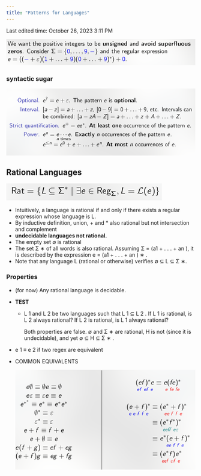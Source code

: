 ```yaml
---
title: "Patterns for Languages"
---
```

Last edited time: October 26, 2023 3:11 PM

![Untitled](Patterns%20for%20Languages/Untitled.png)

### syntactic sugar

![Untitled](Patterns%20for%20Languages/Untitled%201.png)

## Rational Languages

![Untitled](Patterns%20for%20Languages/Untitled%202.png)

- Intuitively, a language is rational if and only if there exists a regular expression whose language is L.
- By inductive definition, union, + and * also rational but not intersection and complement
- **undecidable languages not rational.**
- The empty set ∅ is rational
- The set Σ ∗ of all words is also rational. Assuming Σ = (a1 + . . . + an ), it is described by the expression e = (a1 + . . . + an ) ∗ .
- Note that any language L (rational or otherwise) verifies ∅ ⊆ L ⊆ Σ ∗.

### Properties

- (for now) Any rational language is decidable.
- **TEST**
    - L 1 and L 2 be two languages such that L 1 ⊆ L 2 . If L 1 is
    rational, is L 2 always rational? If L 2 is rational, is L 1 always rational?
        
        Both properties are false. ∅ and Σ ∗ are rational, H is not (since it is undecidable), and yet ∅ ⊆ H ⊆ Σ ∗ .
        
- e 1 ≡ e 2 if two regex are equivalent
- COMMON EQUIVALENTS
    
    ![Untitled](Patterns%20for%20Languages/Untitled%203.png)
